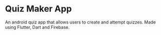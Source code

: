 # Quiz Maker App

An android quiz app that allows users to create and attempt quizzes. Made using Flutter, Dart and Firebase.

